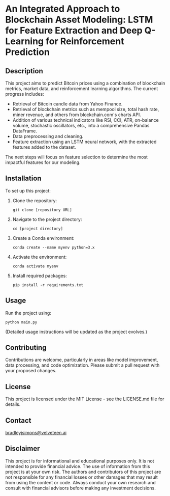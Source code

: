 # An Integrated Approach to Blockchain Asset Modeling: LSTM for Feature Extraction and Deep Q-Learning for Reinforcement Prediction

## Description

This project aims to predict Bitcoin prices using a combination of blockchain metrics, market data, and reinforcement learning algorithms. The current progress includes:

- Retrieval of Bitcoin candle data from Yahoo Finance.
- Retrieval of blockchain metrics such as mempool size, total hash rate, miner revenue, and others from blockchain.com's charts API.
- Addition of various technical indicators like RSI, CCI, ATR, on-balance volume, stochastic oscillators, etc., into a comprehensive Pandas DataFrame.
- Data preprocessing and cleaning.
- Feature extraction using an LSTM neural network, with the extracted features added to the dataset.

The next steps will focus on feature selection to determine the most impactful features for our modeling.

## Installation

To set up this project:

1. Clone the repository:

   ```
   git clone [repository URL]
   ```

2. Navigate to the project directory:

   ```
   cd [project directory]
   ```

3. Create a Conda environment:

   ```
   conda create --name myenv python=3.x
   ```

4. Activate the environment:

   ```
   conda activate myenv
   ```

5. Install required packages:
   ```
   pip install -r requirements.txt
   ```

## Usage

Run the project using:

```
python main.py
```

(Detailed usage instructions will be updated as the project evolves.)

## Contributing

Contributions are welcome, particularly in areas like model improvement, data processing, and code optimization. Please submit a pull request with your proposed changes.

## License

This project is licensed under the MIT License - see the LICENSE.md file for details.

## Contact

bradleyjsimons@velveteen.ai

## Disclaimer

This project is for informational and educational purposes only. It is not intended to provide financial advice. The use of information from this project is at your own risk. The authors and contributors of this project are not responsible for any financial losses or other damages that may result from using the content or code. Always conduct your own research and consult with financial advisors before making any investment decisions.
